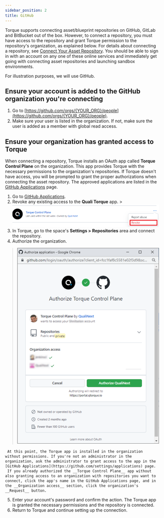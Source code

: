 ```yaml
---
sidebar_position: 2
title: GitHub
---
```


Torque supports connecting asset/blueprint repositories on GitHub, GitLab and BitBucket out of the box. However, to connect a repository, you must have access to the repository and grant Torque permission to the repository's organization, as explained below. For details about connecting a repository, see [Connect Your Asset Repository](/getting-started/Connect%20your%20asset%20repository). You should be able to sign in with an account on any one of these online services and immediately get going with connecting asset repositories and launching sandbox environments.

For illustration purposes, we will use GitHub.


## Ensure your account is added to the GitHub organization you're connecting

1. Go to [https://github.com/orgs/{YOUR_ORG}/people](https://github.com/orgs/{YOUR_ORG}/people).
2. Make sure your user is listed in the organization. If not, make sure the user is added as a member with global read access.

## Ensure your organization has granted access to Torque

When connecting a repository, Torque installs an OAuth app called __Torque Control Plane__ on the organization. This app provides Torque with the necessary permissions to the organization's repositories. If Torque doesn't have access, you will be prompted to grant the proper authorizations when connecting the asset repository. The approved applications are listed in the [GitHub Applications](https://github.com/settings/applications) page. 

  1. Go to [GitHub Applications](https://github.com/settings/applications).
  2. Revoke any existing access to the __Quali Torque__ app.
    > ![Locale Dropdown](/img/revoke-access.png)
  3. In Torque, go to the space's __Settings > Repositories__ area and connect the repository.
  4. Authorize the organization. 
  > ![Locale Dropdown](/img/torque-access.png)
     
     At this point, the Torque app is installed in the organization without permissions. If you're not an administrator in the organization, ask the administrator to grant access to the app in the [GitHub Applications](https://github.com/settings/applications) page. 
     If you already authorized the __Torque Control Plane__ app without also granting access to an organization with repositories you want to connect, click the app's name in the GitHub Applications page, and in the __Organization access__ section, click the organization's __Request__ button.
  5. Enter your account's password and confirm the action. The Torque app is granted the necessary permissions and the repository is connected.
  6. Return to Torque and continue setting up the connection.


